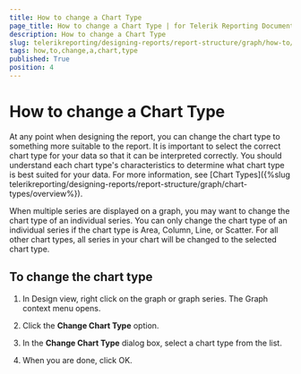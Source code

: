 ```yaml
---
title: How to change a Chart Type
page_title: How to change a Chart Type | for Telerik Reporting Documentation
description: How to change a Chart Type
slug: telerikreporting/designing-reports/report-structure/graph/how-to/how-to-change-a-chart-type
tags: how,to,change,a,chart,type
published: True
position: 4
---
```


# How to change a Chart Type



At any point when designing the report, you can change the chart type to something more suitable to the report.            It is important to select the correct chart type for your data so that it can be interpreted correctly.            You should understand each chart type's characteristics to determine what chart type is best suited for your data.            For more information, see [Chart Types]({%slug telerikreporting/designing-reports/report-structure/graph/chart-types/overview%}).       

When multiple series are displayed on a graph, you may want to change the chart type of an individual series.            You can only change the chart type of an individual series if the chart type is Area, Column, Line, or Scatter.            For all other chart types, all series in your chart will be changed to the selected chart type.       

## To change the chart type

1. In Design view, right click on the graph or graph series.    The Graph context menu opens.

1. Click the __Change Chart Type__ option.

1. In the __Change Chart Type__ dialog box, select a chart type from the list.

1. When you are done, click OK.

